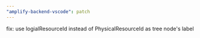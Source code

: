 ```yaml
---
"amplify-backend-vscode": patch
---
```


fix: use logialResourceId instead of PhysicalResourceId as tree node's label
